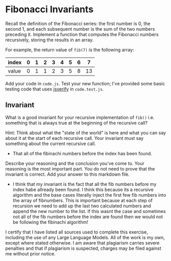 # Fibonacci Invariants

Recall the definition of the Fibonacci series: the first number is 0, the second
1, and each subsequent number is the sum of the two numbers preceding it.
Implement a function that computes the Fibonacci numbers recursively, storing
the results in an array.

For example, the return value of `fib(7)` is the following array:

| index |  0  |  1  |  2  |  3  |  4  |  5  |  6  |  7  |
| ----- | --- | --- | --- | --- | --- | --- | --- | --- |
| value |  0  |  1  |  1  |  2  |  3  |  5  |  8  |  13 |

Add your code in `code.js`. Test your new function; I've provided some basic
testing code that uses [jsverify](https://jsverify.github.io/) in
`code.test.js`.

## Invariant

What is a good invariant for your recursive implementation of `fib()`
i.e. something that is always true at the beginning of the recursive call?

Hint: Think about what the "state of the world" is here and what you can say
about it at the start of each recursive call. Your invariant must say something
about the current recursive call.

- That all of the fibinachi numbers before the index has been found.

Describe your reasoning and the conclusion you've come to. Your reasoning is the
most important part. You do not need to prove that the invariant is correct. Add
your answer to this markdown file.

- I think that my invariant is the fact that all the fib numbers before my index habe allready been found.
I think this because its a recursive algorithm and the base cases literally inject the first few fib numbers into the array of fibnumbers. 
This is important because at each step of recursion we need to add up the last two calculated numbers and append the new number to the list.
If this wasnt the case and sometimes not all of the fib numbers before the index are found then we would not be following the fibinachi algorithm!

I certify that I have listed all sources used to complete this exercise, including the use of any Large Language Models. All of the work is my own, except where stated otherwise. I am aware that plagiarism carries severe penalties and that if plagiarism is suspected, charges may be filed against me without prior notice.